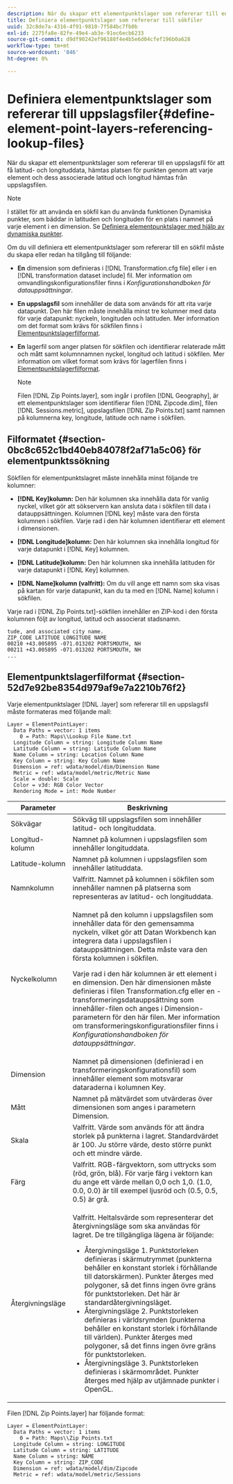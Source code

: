 ```yaml
---
description: När du skapar ett elementpunktslager som refererar till en uppslagsfil för att få latitud- och longituddata, hämtas platsen för punkten genom att varje element och dess associerade latitud och longitud hämtas från uppslagsfilen.
title: Definiera elementpunktslager som refererar till sökfiler
uuid: 32c8de7a-4316-4f91-9810-7f584bc7fb0b
exl-id: 2275fa8e-82fe-49e4-ab3e-91ec6ecb6233
source-git-commit: d9df90242ef96188f4e4b5e6d04cfef196b0a628
workflow-type: tm+mt
source-wordcount: '846'
ht-degree: 0%

---
```


# Definiera elementpunktslager som refererar till uppslagsfiler{#define-element-point-layers-referencing-lookup-files}

När du skapar ett elementpunktslager som refererar till en uppslagsfil för att få latitud- och longituddata, hämtas platsen för punkten genom att varje element och dess associerade latitud och longitud hämtas från uppslagsfilen.

>[!NOTE]
>
>I stället för att använda en sökfil kan du använda funktionen Dynamiska punkter, som bäddar in latituden och longituden för en plats i namnet på varje element i en dimension. Se [Definiera elementpunktslager med hjälp av dynamiska punkter](../../../../home/c-get-started/c-im-layers/c-elmt-pt-layers/c-elmt-pt-dyn-pts.md#concept-51adc5e1df8a48e7bd7a582967e4c512).

Om du vill definiera ett elementpunktslager som refererar till en sökfil måste du skapa eller redan ha tillgång till följande:

* **En** dimension som definieras i  [!DNL Transformation.cfg file] eller i en  [!DNL transformation dataset include] fil. Mer information om omvandlingskonfigurationsfiler finns i *Konfigurationshandboken för datauppsättningar*.

* **En uppslagsfil** som innehåller de data som används för att rita varje datapunkt. Den här filen måste innehålla minst tre kolumner med data för varje datapunkt: nyckeln, longituden och latituden. Mer information om det format som krävs för sökfilen finns i [Elementpunktslagerfilformat](../../../../home/c-get-started/c-im-layers/c-elmt-pt-layers/c-elp-ref-lkup-files.md#section-52d7e92be8354d979af9e7a2210b76f2).

* **En** lagerfil som anger platsen för sökfilen och identifierar relaterade mått och mått samt kolumnnamnen nyckel, longitud och latitud i sökfilen. Mer information om vilket format som krävs för lagerfilen finns i [Elementpunktslagerfilformat](../../../../home/c-get-started/c-im-layers/c-elmt-pt-layers/c-elp-ref-lkup-files.md#section-52d7e92be8354d979af9e7a2210b76f2).

   >[!NOTE]
   >
   >Filen [!DNL Zip Points.layer], som ingår i profilen [!DNL Geography], är ett elementpunktslager som identifierar filen [!DNL Zipcode.dim], filen [!DNL Sessions.metric], uppslagsfilen [!DNL Zip Points.txt] samt namnen på kolumnerna key, longitude, latitude och name i sökfilen.

## Filformatet {#section-0bc8c652c1bd40eb84078f2af71a5c06} för elementpunktssökning

Sökfilen för elementpunktslagret måste innehålla minst följande tre kolumner:

* **[!DNL Key]kolumn:** Den här kolumnen ska innehålla data för vanlig nyckel, vilket gör att sökservern kan ansluta data i sökfilen till data i datauppsättningen. Kolumnen [!DNL key] måste vara den första kolumnen i sökfilen. Varje rad i den här kolumnen identifierar ett element i dimensionen.

* **[!DNL Longitude]kolumn:** Den här kolumnen ska innehålla longitud för varje datapunkt i  [!DNL Key] kolumnen.

* **[!DNL Latitude]kolumn:** Den här kolumnen ska innehålla latituden för varje datapunkt i  [!DNL Key] kolumnen.

* **[!DNL Name]kolumn (valfritt):** Om du vill ange ett namn som ska visas på kartan för varje datapunkt, kan du ta med en  [!DNL Name] kolumn i sökfilen.

Varje rad i [!DNL Zip Points.txt]-sökfilen innehåller en ZIP-kod i den första kolumnen följt av longitud, latitud och associerat stadsnamn.

```
tude, and associated city name.
ZIP_CODE LATITUDE LONGITUDE NAME
00210 +43.005895 -071.013202 PORTSMOUTH, NH
00211 +43.005895 -071.013202 PORTSMOUTH, NH
...
```

## Elementpunktslagerfilformat {#section-52d7e92be8354d979af9e7a2210b76f2}

Varje elementpunktslager [!DNL .layer] som refererar till en uppslagsfil måste formateras med följande mall:

```
Layer = ElementPointLayer:
  Data Paths = vector: 1 items
    0 = Path: Maps\\Lookup File Name.txt
  Longitude Column = string: Longitude Column Name
  Latitude Column = string: Latitude Column Name
  Name Column = string: Location Column Name
  Key Column = string: Key Column Name
  Dimension = ref: wdata/model/dim/Dimension Name
  Metric = ref: wdata/model/metric/Metric Name
  Scale = double: Scale
  Color = v3d: RGB Color Vector
  Rendering Mode = int: Mode Number
```

<table id="table_7287F8869DD04886BE1477CBB11EB796"> 
 <thead> 
  <tr> 
   <th colname="col1" class="entry"> Parameter </th> 
   <th colname="col2" class="entry"> Beskrivning </th> 
  </tr> 
 </thead>
 <tbody> 
  <tr> 
   <td colname="col1"> Sökvägar </td> 
   <td colname="col2"> Sökväg till uppslagsfilen som innehåller latitud- och longituddata. </td> 
  </tr> 
  <tr> 
   <td colname="col1"> Longitud-kolumn </td> 
   <td colname="col2"> Namnet på kolumnen i uppslagsfilen som innehåller longituddata. </td> 
  </tr> 
  <tr> 
   <td colname="col1"> Latitude-kolumn </td> 
   <td colname="col2"> Namnet på kolumnen i uppslagsfilen som innehåller latituddata. </td> 
  </tr> 
  <tr> 
   <td colname="col1"> Namnkolumn </td> 
   <td colname="col2"> Valfritt. Namnet på kolumnen i sökfilen som innehåller namnen på platserna som representeras av latitud- och longituddata. </td> 
  </tr> 
  <tr> 
   <td colname="col1"> Nyckelkolumn </td> 
   <td colname="col2"> <p>Namnet på den kolumn i uppslagsfilen som innehåller data för den gemensamma nyckeln, vilket gör att Datan Workbench kan integrera data i uppslagsfilen i datauppsättningen. Detta måste vara den första kolumnen i sökfilen. </p> <p>Varje rad i den här kolumnen är ett element i en dimension. Den här dimensionen måste definieras i filen <span class="filepath"> Transformation.cfg</span> eller en <span class="wintitle">-transformeringsdatauppsättning som innehåller</span>-filen och anges i Dimension-parametern för den här filen. Mer information om transformeringskonfigurationsfiler finns i <i>Konfigurationshandboken för datauppsättningar</i>. </p> </td> 
  </tr> 
  <tr> 
   <td colname="col1"> Dimension </td> 
   <td colname="col2">Namnet på dimensionen (definierad i en transformeringskonfigurationsfil) som innehåller element som motsvarar dataraderna i kolumnen <span class="wintitle"> Key</span>. </td> 
  </tr> 
  <tr> 
   <td colname="col1"> Mått </td> 
   <td colname="col2"> Namnet på mätvärdet som utvärderas över dimensionen som anges i parametern Dimension. </td> 
  </tr> 
  <tr> 
   <td colname="col1"> Skala </td> 
   <td colname="col2"> Valfritt. Värde som används för att ändra storlek på punkterna i lagret. Standardvärdet är 100. Ju större värde, desto större punkt och ett mindre värde. </td> 
  </tr> 
  <tr> 
   <td colname="col1"> Färg </td> 
   <td colname="col2"> Valfritt. RGB-färgvektorn, som uttrycks som (röd, grön, blå). För varje färg i vektorn kan du ange ett värde mellan 0,0 och 1,0. (1.0, 0.0, 0.0) är till exempel ljusröd och (0.5, 0.5, 0.5) är grå. </td> 
  </tr> 
  <tr> 
   <td colname="col1"> Återgivningsläge </td> 
   <td colname="col2"> <p>Valfritt. Heltalsvärde som representerar det återgivningsläge som ska användas för lagret. De tre tillgängliga lägena är följande: 
     <ul id="ul_F15E43B3BFE54CDD8026837027E25819"> 
      <li id="li_5405D939540E4D0FA7828D2623D72C44">Återgivningsläge 1. Punktstorleken definieras i skärmutrymmet (punkterna behåller en konstant storlek i förhållande till datorskärmen). Punkter återges med polygoner, så det finns ingen övre gräns för punktstorleken. Det här är standardåtergivningsläget. </li> 
      <li id="li_61C5AA926777449E8804C7BCE9E46F9B">Återgivningsläge 2. Punktstorleken definieras i världsrymden (punkterna behåller en konstant storlek i förhållande till världen). Punkter återges med polygoner, så det finns ingen övre gräns för punktstorleken. </li> 
      <li id="li_C00527F959354D3BB7422EFFE1FB5135">Återgivningsläge 3. Punktstorleken definieras i skärmområdet. Punkter återges med hjälp av utjämnade punkter i OpenGL. </li> 
     </ul> </p> </td> 
  </tr> 
 </tbody> 
</table>

Filen [!DNL Zip Points.layer] har följande format:

```
Layer = ElementPointLayer:
  Data Paths = vector: 1 items
    0 = Path: Maps\\Zip Points.txt
  Longitude Column = string: LONGITUDE
  Latitude Column = string: LATITUDE
  Name Column = string: NAME
  Key Column = string: ZIP_CODE
  Dimension = ref: wdata/model/dim/Zipcode
  Metric = ref: wdata/model/metric/Sessions
```
